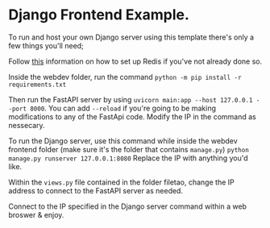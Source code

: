 # Django Frontend Example.

To run and host your own Django server using this template there's only a few things you'll need;

Follow [this](https://github.com/ifrit98/storage-subnet/tree/webdev-metadata?tab=readme-ov-file#install-redis) information on how to set up Redis if you've not already done so.

Inside the webdev folder, run the command `python -m pip install -r requirements.txt`

Then run the FastAPI server by using `uvicorn main:app --host 127.0.0.1 --port 8000`.
You can add `--reload` if you're going to be making modifications to any of the FastApi code. Modify the IP in the command as nessecary.

To run the Django server, use this command while inside the webdev frontend folder (make sure it's the folder that contains `manage.py`) 
`python manage.py runserver 127.0.0.1:8080`
Replace the IP with anything you'd like.

Within the `views.py` file contained in the folder filetao, change the IP address to connect to the FastAPI server as needed.

Connect to the IP specified in the Django server command within a web broswer & enjoy.
